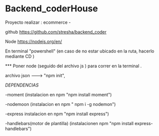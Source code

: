 # Backend_coderHouse
Proyecto realizar : ecommerce -

github https://github.com/stresha/backend_coder

Node https://nodejs.org/en/

En terminal "powershell" (en caso de no estar ubicado en la ruta, hacerlo mediante CD )

*** Poner node (seguido del archivo js ) para correr en la terminal .

archivo json  ---> "npm init", 

*DEPENDENCIAS*

-moment (instalacion en npm "npm install moment")

-nodemoon (instalacion en npm " npm i -g nodemon")

-express instalacion en npm "npm install express")

-handlebars(motor de plantilla) (instalacionen npm "npm install express-handlebars")


